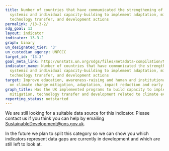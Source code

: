 ```yaml
---
title: Number of countries that have communicated the strengthening of institutional,
  systemic and individual capacity-building to implement adaptation, mitigation and
  technology transfer, and development actions
permalink: /13-3-2/
sdg_goal: 13
layout: indicator
indicator: 13.3.2
graph: binary
un_designated_tier: '3'
un_custodian_agency: UNFCCC
target_id: '13.3'
goal_meta_link: http://unstats.un.org/sdgs/files/metadata-compilation/Metadata-Goal-13.pdf
indicator_name: Number of countries that have communicated the strengthening of institutional,
  systemic and individual capacity-building to implement adaptation, mitigation and
  technology transfer, and development actions
target: Improve education, awareness-raising and human and institutional capacity
  on climate change mitigation, adaptation, impact reduction and early warning.
graph_title: Has the UK implemented programs to build capacity to implement adaptation,
  mitigation, technology transfer and development related to climate events?
reporting_status: notstarted
---
```


We are still looking for a suitable data source for this indicator. Please contact us if you think you can help by emailing <a href="mailto:SustainableDevelopment@ons.gov.uk">SustainableDevelopment@ons.gov.uk</a>.

In the future we plan to split this category so we can show you which indicators represent data gaps are currently in development and which are still left to look at.
